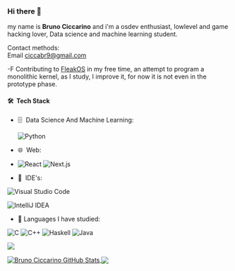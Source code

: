 ### Hi there 👋


my name is **Bruno Ciccarino** and i'm a osdev enthusiast, lowlevel and game hacking lover, Data science and machine learning student.

Contact methods: </br>
Email ciccabr9@gmail.com

-F Contributing to [FleakOS](https://github.com/fleakos/Fleak) in my free time, an attempt to program a monolithic kernel, as I study, I improve it, for now it is not even in the prototype phase.

#### 🛠 &nbsp;Tech Stack

- 🗄 &nbsp;Data Science And Machine Learning:&nbsp;

  ![Python](https://img.shields.io/badge/-Python-0A1A2F?style=flat&logo=python)

- 🌐 &nbsp;Web:&nbsp;
- 
  ![React](https://img.shields.io/badge/-React-0A1A2F?style=flat&logo=react)
  ![Next.js](https://img.shields.io/badge/-Next.js-0A1A2F?style=flat&logo=next.js)

- 🔧 &nbsp;IDE's:&nbsp;
  
![Visual Studio Code](https://img.shields.io/badge/-Visual%20Studio%20Code-0A1A2F?style=flat&logo=visual-studio-code&logoColor=007ACC)

  ![IntelliJ IDEA](https://img.shields.io/badge/-IntelliJ%20IDEA-0A1A2F?style=flat&logo=intellijidea)

- 🎯 Languages ​​I have studied:

![C](https://img.shields.io/badge/c-%2300599C.svg?style=for-the-badge&logo=c&logoColor=white) ![C++](https://img.shields.io/badge/c++-%2300599C.svg?style=for-the-badge&logo=c%2B%2B&logoColor=white) ![Haskell](https://img.shields.io/badge/Haskell-5e5086?style=for-the-badge&logo=haskell&logoColor=white)  ![Java](https://img.shields.io/badge/java-%23ED8B00.svg?style=for-the-badge&logo=java&logoColor=white) 

<a href="https://visitorbadge.io/status?path=Ch4r0nN%2FCh4r0nN"><img src="https://api.visitorbadge.io/api/visitors?path=Ch4r0nN%2FCh4r0nN&label=🌍 %20 Total%20Visitors&countColor=%23263759&style=flat&labelStyle=none" /></a>

<a href="https://github.com/BrunoCiccarino">
  <img align="center" src="https://github-readme-stats.vercel.app/api?username=BrunoCiccarino&show_icons=true&line_height=33&count_private=true&theme=dark" alt="Bruno Ciccarino GitHub Stats" />
</a>

<a href="https://github.com/BrunoCiccarino">
  <img align="center" src="https://github-readme-stats.vercel.app/api/top-langs/?username=BrunoCiccarino&&hide=cmake&Makefile&langs_count=4&line_height=35&theme=dark" />
</a>

